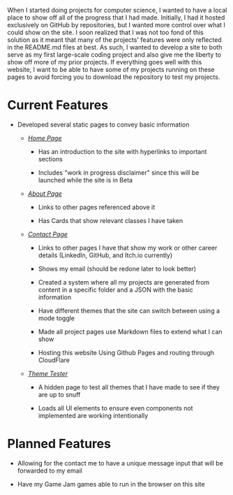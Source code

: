 When I started doing projects for computer science, I wanted to have a local place to show off all of the progress that I had made. Initially, I had it hosted exclusively on GitHub by repositories, but I wanted more control over what I could show on the site. I soon realized that I was not too fond of this solution as it meant that many of the projects' features were only reflected in the README.md files at best. As such, I wanted to develop a site to both serve as my first large-scale coding project and also give me the liberty to show off more of my prior projects. If everything goes well with this website, I want to be able to have some of my projects running on these pages to avoid forcing you to download the repository to test my projects.

# Current Features

- Developed several static pages to convey basic information

  - [_Home Page_](/../../)

    - Has an introduction to the site with hyperlinks to important sections

    - Includes "work in progress disclaimer" since this will be launched while the site is in Beta

  - [_About Page_](/../../#/about)

    - Links to other pages referenced above it

    - Has Cards that show relevant classes I have taken

  - [_Contact Page_](/../../#/contact-me)

    - Links to other pages I have that show my work or other career details (LinkedIn, GitHub, and Itch.io currently)

    - Shows my email (should be redone later to look better)

    - Created a system where all my projects are generated from content in a specific folder and a JSON with the basic information

    - Have different themes that the site can switch between using a mode toggle

    - Made all project pages use Markdown files to extend what I can show

    - Hosting this website Using Github Pages and routing through CloudFlare

  - [_Theme Tester_](/../../#/test-styling)

    - A hidden page to test all themes that I have made to see if they are up to snuff

    - Loads all UI elements to ensure even components not implemented are working intentionally

# Planned Features

- Allowing for the contact me to have a unique message input that will be forwarded to my email

- Have my Game Jam games able to run in the browser on this site
